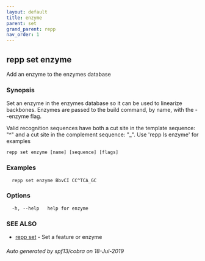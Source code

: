 ```yaml
---
layout: default
title: enzyme
parent: set
grand_parent: repp
nav_order: 1
---
```

## repp set enzyme

Add an enzyme to the enzymes database

### Synopsis


Set an enzyme in the enzymes database so it can be used to linearize backbones.
Enzymes are passed to the build command, by name, with the --enzyme flag.

Valid recognition sequences have both a cut site in the template sequence: "^" and
a cut site in the complement sequence: "_". Use 'repp ls enzyme' for examples

```
repp set enzyme [name] [sequence] [flags]
```

### Examples

```
  repp set enzyme BbvCI CC^TCA_GC
```

### Options

```
  -h, --help   help for enzyme
```

### SEE ALSO

* [repp set](repp_set)	 - Set a feature or enzyme

###### Auto generated by spf13/cobra on 18-Jul-2019
